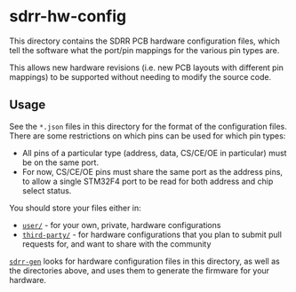 # sdrr-hw-config

This directory contains the SDRR PCB hardware configuration files, which tell the software what the port/pin mappings for the various pin types are.

This allows new hardware revisions (i.e. new PCB layouts with different pin mappings) to be supported without needing to modify the source code.

## Usage

See the `*.json` files in this directory for the format of the configuration files.  There are some restrictions on which pins can be used for which pin types:

- All pins of a particular type (address, data, CS/CE/OE in particular) must be on the same port.
- For now, CS/CE/OE pins must share the same port as the address pins, to allow a single STM32F4 port to be read for both address and chip select status.

You should store your files either in:

- [`user/`](/sdrr-hw-config/user/) - for your own, private, hardware configurations
- [`third-party/`](/sdrr-hw-config/third-party/) - for hardware configurations that you plan to submit pull requests for, and want to share with the community

[`sdrr-gen`](/sdrr-gen/README.md) looks for hardware configuration files in this directory, as well as the directories above, and uses them to generate the firmware for your hardware.
